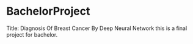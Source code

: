 # BachelorProject


Title: Diagnosis Of Breast Cancer By Deep Neural Network
this is a final project for bachelor.

